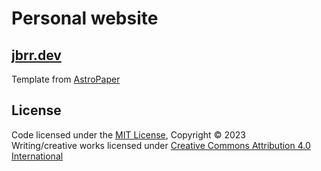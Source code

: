 # Personal website

## [jbrr.dev](https://jbrr.dev)

Template from [AstroPaper](https://github.com/satnaing/astro-paper)

## License

Code licensed under the [MIT License](https://github.com/jbrr/jbrr.dev/blob/main/LICENSE), Copyright © 2023  
Writing/creative works licensed under [Creative Commons Attribution 4.0 International](https://creativecommons.org/licenses/by/4.0/)
